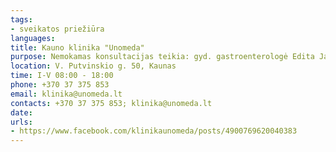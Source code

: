 ```yaml
---
tags:
- sveikatos priežiūra
languages:
title: Kauno klinika "Unomeda"
purpose: Nemokamas konsultacijas teikia: gyd. gastroenterologė Edita Jakubauskienė;gyd. akušerė-ginekologė Simona Juciūtė;šeimos gyd. Inga Sabeckytė;šeimos gyd. Neringa Girdžiuvienė;gyd. kardiologė Ieva Merkytė;gyd. odontologė Kotryna Jasinskaitė.
location: V. Putvinskio g. 50, Kaunas
time: I-V 08:00 - 18:00
phone: +370 37 375 853
email: klinika@unomeda.lt
contacts: +370 37 375 853; klinika@unomeda.lt
date: 
urls:
- https://www.facebook.com/klinikaunomeda/posts/4900769620040383
---
```

